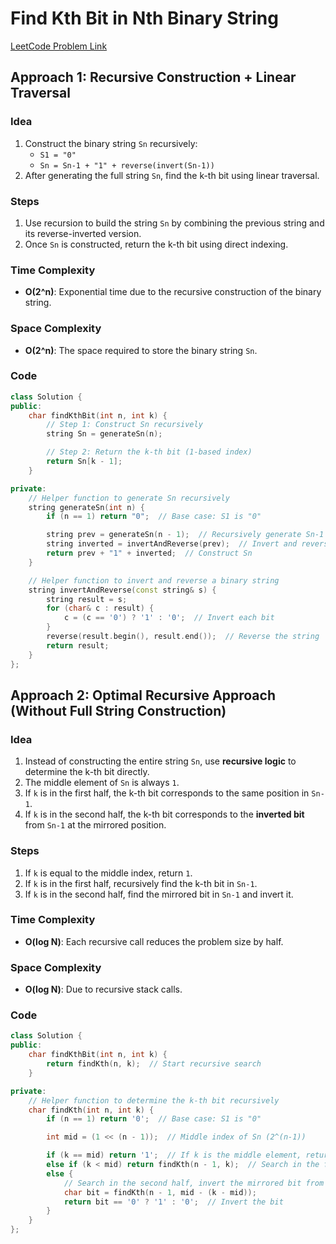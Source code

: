 # Find Kth Bit in Nth Binary String

[LeetCode Problem Link](https://leetcode.com/problems/find-kth-bit-in-nth-binary-string/)

## Approach 1: Recursive Construction + Linear Traversal

### Idea

1. Construct the binary string `Sn` recursively:
   - `S1 = "0"`
   - `Sn = Sn-1 + "1" + reverse(invert(Sn-1))`
2. After generating the full string `Sn`, find the k-th bit using linear traversal.

### Steps

1. Use recursion to build the string `Sn` by combining the previous string and its reverse-inverted version.
2. Once `Sn` is constructed, return the k-th bit using direct indexing.

### Time Complexity

- **O(2^n)**: Exponential time due to the recursive construction of the binary string.

### Space Complexity

- **O(2^n)**: The space required to store the binary string `Sn`.

### Code

```cpp
class Solution {
public:
    char findKthBit(int n, int k) {
        // Step 1: Construct Sn recursively
        string Sn = generateSn(n);

        // Step 2: Return the k-th bit (1-based index)
        return Sn[k - 1];
    }

private:
    // Helper function to generate Sn recursively
    string generateSn(int n) {
        if (n == 1) return "0";  // Base case: S1 is "0"

        string prev = generateSn(n - 1);  // Recursively generate Sn-1
        string inverted = invertAndReverse(prev);  // Invert and reverse Sn-1
        return prev + "1" + inverted;  // Construct Sn
    }

    // Helper function to invert and reverse a binary string
    string invertAndReverse(const string& s) {
        string result = s;
        for (char& c : result) {
            c = (c == '0') ? '1' : '0';  // Invert each bit
        }
        reverse(result.begin(), result.end());  // Reverse the string
        return result;
    }
};
```

## Approach 2: Optimal Recursive Approach (Without Full String Construction)

### Idea

1. Instead of constructing the entire string `Sn`, use **recursive logic** to determine the k-th bit directly.
2. The middle element of `Sn` is always `1`.
3. If `k` is in the first half, the k-th bit corresponds to the same position in `Sn-1`.
4. If `k` is in the second half, the k-th bit corresponds to the **inverted bit** from `Sn-1` at the mirrored position.

### Steps

1. If `k` is equal to the middle index, return `1`.
2. If `k` is in the first half, recursively find the k-th bit in `Sn-1`.
3. If `k` is in the second half, find the mirrored bit in `Sn-1` and invert it.

### Time Complexity

- **O(log N)**: Each recursive call reduces the problem size by half.

### Space Complexity

- **O(log N)**: Due to recursive stack calls.

### Code

```cpp
class Solution {
public:
    char findKthBit(int n, int k) {
        return findKth(n, k);  // Start recursive search
    }

private:
    // Helper function to determine the k-th bit recursively
    char findKth(int n, int k) {
        if (n == 1) return '0';  // Base case: S1 is "0"

        int mid = (1 << (n - 1));  // Middle index of Sn (2^(n-1))

        if (k == mid) return '1';  // If k is the middle element, return '1'
        else if (k < mid) return findKth(n - 1, k);  // Search in the first half
        else {
            // Search in the second half, invert the mirrored bit from Sn-1
            char bit = findKth(n - 1, mid - (k - mid));
            return bit == '0' ? '1' : '0';  // Invert the bit
        }
    }
};
```
